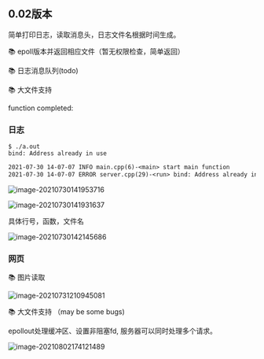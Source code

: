 ## 0.02版本

简单打印日志，读取消息头，日志文件名根据时间生成。

📚 epoll版本并返回相应文件（暂无权限检查，简单返回）

📚 日志消息队列(todo)

📚 大文件支持

function completed:

### 日志

```shell
$ ./a.out 
bind: Address already in use
```

```txt
2021-07-30 14-07-07 INFO main.cpp(6)-<main> start main function
2021-07-30 14-07-07 ERROR server.cpp(29)-<run> bind: Address already in use
```

![image-20210730141953716](https://gitee.com/hqinglau/img/raw/master/img/20210730141953.png)

![image-20210730141931637](https://gitee.com/hqinglau/img/raw/master/img/20210730141931.png)

具体行号，函数，文件名

![image-20210730142145686](https://gitee.com/hqinglau/img/raw/master/img/20210730142145.png)

### 网页

📚 图片读取

![image-20210731210945081](https://gitee.com/hqinglau/img/raw/master/img/20210731210950.png)

📚 大文件支持 （may be some bugs)

epollout处理缓冲区、设置非阻塞fd, 服务器可以同时处理多个请求。

![image-20210802174121489](https://gitee.com/hqinglau/img/raw/master/img/20210802174123.png)
